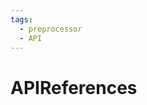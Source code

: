```yaml
---
tags:
  - preprocessor
  - API
---
```


# APIReferences

<include repo_url="https://github.com/foliant-docs/foliantcontrib.apireferences.git" path="README.md" sethead="2" nohead="true"></include>
